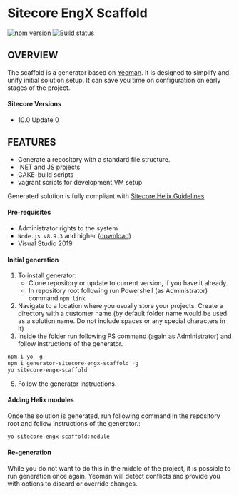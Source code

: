 # Sitecore EngX Scaffold


[![npm version](https://badge.fury.io/js/generator-sitecore-engx-scaffold.svg)](https://badge.fury.io/js/generator-sitecore-engx-scaffold)
[![Build status](https://ci.appveyor.com/api/projects/status/a7qjl56tmurpn7qq?svg=true)](https://ci.appveyor.com/project/asmagin/sitecore-engx-scaffold)

## OVERVIEW
The scaffold is a generator based on [Yeoman](http://yeoman.io/). It is designed to simplify and unify initial solution setup. It can save you time on configuration on early stages of the project.
#### Sitecore Versions
* 10.0 Update 0

## FEATURES
* Generate a repository with a standard file structure.
* .NET and JS projects
* CAKE-build scripts
* vagrant scripts for development VM setup

Generated solution is fully compliant with [Sitecore Helix Guidelines](http://helix.sitecore.net/)

#### Pre-requisites
* Administrator rights to the system
* `Node.js v8.9.3` and higher ([download](https://nodejs.org/en/download/))
* Visual Studio 2019

#### Initial generation
1. To install generator:
    * Clone repository or update to current version, if you have it already.
    * In repository root following run Powershell (as Administrator) command `npm link`
3. Navigate to a location where you usually store your projects. Create a directory with a customer name (by default folder name would be used as a solution name. Do not include spaces or any special characters in it)
4. Inside the folder run following PS command (again as Administrator) and follow instructions of the generator.

``` powershell
npm i yo -g
npm i generator-sitecore-engx-scaffold -g
yo sitecore-engx-scaffold
```
5. Follow the generator instructions.

#### Adding Helix modules
Once the solution is generated, run following command in the repository root and follow instructions of the generator.:
``` powershell
yo sitecore-engx-scaffold:module
```

#### Re-generation
While you do not want to do this in the middle of the project, it is possible to run generation once again. Yeoman will detect conflicts and provide you with options to discard or override changes.